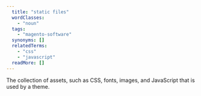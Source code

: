 ```yaml
---
  title: "static files"
  wordClasses:
    - "noun"
  tags:
    - "magento-software"
  synonyms: []
  relatedTerms:
    - "css"
    - "javascript"
  readMore: []
---
```

The collection of assets, such as CSS, fonts, images, and JavaScript that is used by a theme.
